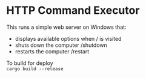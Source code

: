 # HTTP Command Executor
This runs a simple web server on Windows that:

- displays available options when / is visited
- shuts down the computer /shutdown
- restarts the computer /restart

To build for deploy   
```cargo build --release```